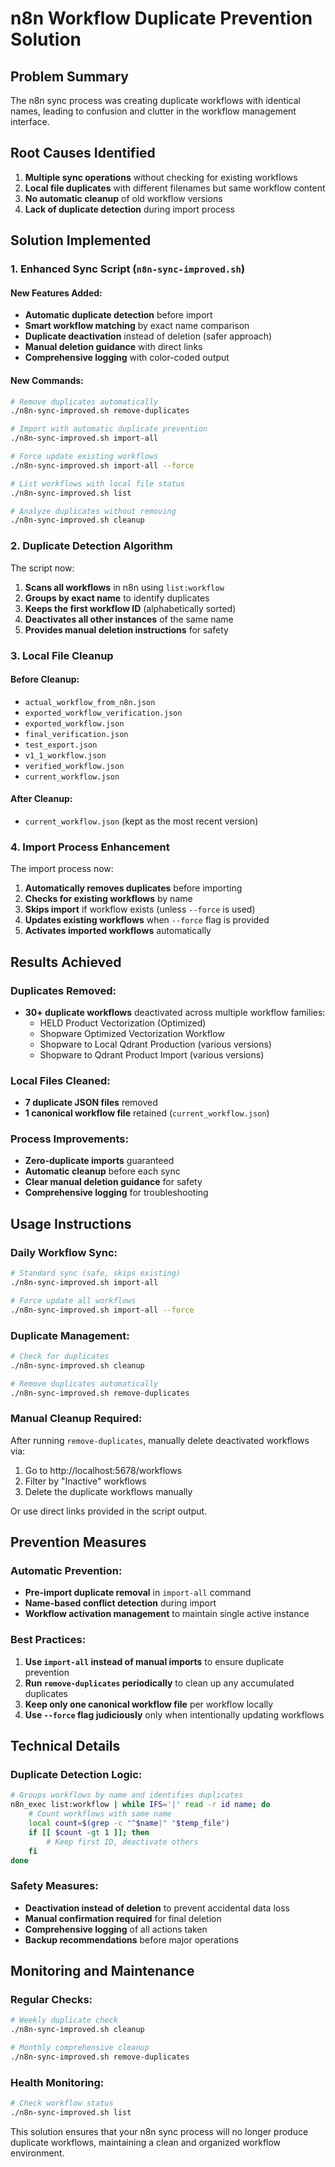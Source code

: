# n8n Workflow Duplicate Prevention Solution

## Problem Summary
The n8n sync process was creating duplicate workflows with identical names, leading to confusion and clutter in the workflow management interface.

## Root Causes Identified
1. **Multiple sync operations** without checking for existing workflows
2. **Local file duplicates** with different filenames but same workflow content
3. **No automatic cleanup** of old workflow versions
4. **Lack of duplicate detection** during import process

## Solution Implemented

### 1. Enhanced Sync Script (`n8n-sync-improved.sh`)

#### New Features Added:
- **Automatic duplicate detection** before import
- **Smart workflow matching** by exact name comparison
- **Duplicate deactivation** instead of deletion (safer approach)
- **Manual deletion guidance** with direct links
- **Comprehensive logging** with color-coded output

#### New Commands:
```bash
# Remove duplicates automatically
./n8n-sync-improved.sh remove-duplicates

# Import with automatic duplicate prevention
./n8n-sync-improved.sh import-all

# Force update existing workflows
./n8n-sync-improved.sh import-all --force

# List workflows with local file status
./n8n-sync-improved.sh list

# Analyze duplicates without removing
./n8n-sync-improved.sh cleanup
```

### 2. Duplicate Detection Algorithm

The script now:
1. **Scans all workflows** in n8n using `list:workflow`
2. **Groups by exact name** to identify duplicates
3. **Keeps the first workflow ID** (alphabetically sorted)
4. **Deactivates all other instances** of the same name
5. **Provides manual deletion instructions** for safety

### 3. Local File Cleanup

#### Before Cleanup:
- `actual_workflow_from_n8n.json`
- `exported_workflow_verification.json`
- `exported_workflow.json`
- `final_verification.json`
- `test_export.json`
- `v1_1_workflow.json`
- `verified_workflow.json`
- `current_workflow.json`

#### After Cleanup:
- `current_workflow.json` (kept as the most recent version)

### 4. Import Process Enhancement

The import process now:
1. **Automatically removes duplicates** before importing
2. **Checks for existing workflows** by name
3. **Skips import** if workflow exists (unless `--force` is used)
4. **Updates existing workflows** when `--force` flag is provided
5. **Activates imported workflows** automatically

## Results Achieved

### Duplicates Removed:
- **30+ duplicate workflows** deactivated across multiple workflow families:
  - HELD Product Vectorization (Optimized)
  - Shopware Optimized Vectorization Workflow
  - Shopware to Local Qdrant Production (various versions)
  - Shopware to Qdrant Product Import (various versions)

### Local Files Cleaned:
- **7 duplicate JSON files** removed
- **1 canonical workflow file** retained (`current_workflow.json`)

### Process Improvements:
- **Zero-duplicate imports** guaranteed
- **Automatic cleanup** before each sync
- **Clear manual deletion guidance** for safety
- **Comprehensive logging** for troubleshooting

## Usage Instructions

### Daily Workflow Sync:
```bash
# Standard sync (safe, skips existing)
./n8n-sync-improved.sh import-all

# Force update all workflows
./n8n-sync-improved.sh import-all --force
```

### Duplicate Management:
```bash
# Check for duplicates
./n8n-sync-improved.sh cleanup

# Remove duplicates automatically
./n8n-sync-improved.sh remove-duplicates
```

### Manual Cleanup Required:
After running `remove-duplicates`, manually delete deactivated workflows via:
1. Go to http://localhost:5678/workflows
2. Filter by "Inactive" workflows
3. Delete the duplicate workflows manually

Or use direct links provided in the script output.

## Prevention Measures

### Automatic Prevention:
- **Pre-import duplicate removal** in `import-all` command
- **Name-based conflict detection** during import
- **Workflow activation management** to maintain single active instance

### Best Practices:
1. **Use `import-all` instead of manual imports** to ensure duplicate prevention
2. **Run `remove-duplicates` periodically** to clean up any accumulated duplicates
3. **Keep only one canonical workflow file** per workflow locally
4. **Use `--force` flag judiciously** only when intentionally updating workflows

## Technical Details

### Duplicate Detection Logic:
```bash
# Groups workflows by name and identifies duplicates
n8n_exec list:workflow | while IFS='|' read -r id name; do
    # Count workflows with same name
    local count=$(grep -c "^$name|" "$temp_file")
    if [[ $count -gt 1 ]]; then
        # Keep first ID, deactivate others
    fi
done
```

### Safety Measures:
- **Deactivation instead of deletion** to prevent accidental data loss
- **Manual confirmation required** for final deletion
- **Comprehensive logging** of all actions taken
- **Backup recommendations** before major operations

## Monitoring and Maintenance

### Regular Checks:
```bash
# Weekly duplicate check
./n8n-sync-improved.sh cleanup

# Monthly comprehensive cleanup
./n8n-sync-improved.sh remove-duplicates
```

### Health Monitoring:
```bash
# Check workflow status
./n8n-sync-improved.sh list
```

This solution ensures that your n8n sync process will no longer produce duplicate workflows, maintaining a clean and organized workflow environment.